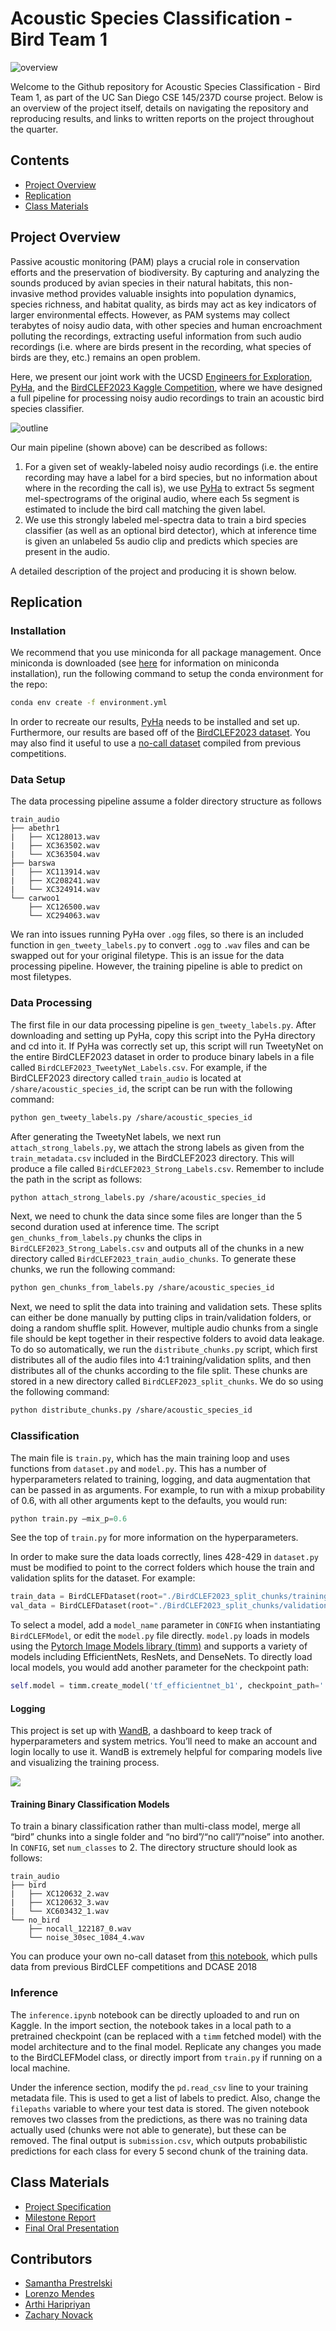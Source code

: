 # Acoustic Species Classification - Bird Team 1

![overview](images/header.png)

Welcome to the Github repository for Acoustic Species Classification - Bird Team 1, as part of the UC San Diego CSE 145/237D course project. Below is an overview of the project itself, details on navigating the repository and reproducing results, and links to written reports on the project throughout the quarter.

## Contents
- [Project Overview](#project-overview)
- [Replication](#replication)
- [Class Materials](#class-materials)

## Project Overview

Passive acoustic monitoring (PAM) plays a crucial role in conservation efforts and the preservation of biodiversity. By capturing and analyzing the sounds produced by avian species in their natural habitats, this non-invasive method provides valuable insights into population dynamics, species richness, and habitat quality, as birds may act as key indicators of larger environmental effects. However, as PAM systems may collect terabytes of noisy audio data, with other species and human encroachment polluting the recordings, extracting useful information from such audio recordings (i.e. where are birds present in the recording, what species of birds are they, etc.) remains an open problem. 

Here, we present our joint work with the UCSD [Engineers for Exploration](https://e4e.ucsd.edu/), [PyHa](https://github.com/UCSD-E4E/PyHa), and the [BirdCLEF2023 Kaggle Competition](https://www.kaggle.com/competitions/birdclef-2023), where we have designed a full pipeline for processing noisy audio recordings to train an acoustic bird species classifier.

![outline](images/main_diag.png)

Our main pipeline (shown above) can be described as follows:
1. For a given set of weakly-labeled noisy audio recordings (i.e. the entire recording may have a label for a bird species, but no information about where in the recording the call is), we use [PyHa](https://github.com/UCSD-E4E/PyHa) to extract 5s segment mel-spectrograms of the original audio, where each 5s segment is estimated to  include the bird call matching the given label.
2. We use this strongly labeled mel-spectra data to train a bird species classifier (as well as an optional bird detector), which at inference time is given an unlabeled 5s audio clip and predicts which species are present in the audio.

A detailed description of the project and producing it is shown below.

## Replication

### Installation

We recommend that you use miniconda for all package management. Once miniconda is downloaded (see [here](https://conda.io/projects/conda/en/latest/user-guide/install/index.html) for information on miniconda installation), run the following command to setup the conda environment for the repo:

```bash
conda env create -f environment.yml
```

In order to recreate our results, [PyHa](https://github.com/UCSD-E4E/PyHa) needs to be installed and set up. Furthermore, our results are based off of the [BirdCLEF2023 dataset](https://www.kaggle.com/competitions/birdclef-2023). You may also find it useful to use a  [no-call dataset](https://www.kaggle.com/code/sprestrelski/birdclef23-uniform-no-call-sound-chunks) compiled from previous competitions.

### Data Setup
The data processing pipeline assume a folder directory structure as follows
```
train_audio
├── abethr1
|   ├── XC128013.wav
|   ├── XC363502.wav 
|   └── XC363504.wav
├── barswa
|   ├── XC113914.wav  
|   ├── XC208241.wav  
|   └── XC324914.wav
└── carwoo1
    ├── XC126500.wav  
    └── XC294063.wav
```
We ran into issues running PyHa over `.ogg` files, so there is an included function in `gen_tweety_labels.py` to convert `.ogg` to `.wav` files and can be swapped out for your original filetype. This is an issue for the data processing pipeline. However, the training pipeline is able to predict on most filetypes.

### Data Processing

The first file in our data processing pipeline is `gen_tweety_labels.py`. After downloading and setting up PyHa, copy this script into the PyHa directory and cd into it. If PyHa was correctly set up, this script will run TweetyNet on the entire BirdCLEF2023 dataset in order to produce binary labels in a file called `BirdCLEF2023_TweetyNet_Labels.csv`. For example, if the BirdCLEF2023 directory called `train_audio` is located at `/share/acoustic_species_id`, the script can be run with the following command:

```bash
python gen_tweety_labels.py /share/acoustic_species_id
```

After generating the TweetyNet labels, we next run `attach_strong_labels.py`, we attach the strong labels as given from the `train_metadata.csv` included in the BirdCLEF2023 directory. This will produce a file called `BirdCLEF2023_Strong_Labels.csv`. Remember to include the path in the script as follows:

```bash
python attach_strong_labels.py /share/acoustic_species_id
```

Next, we need to chunk the data since some files are longer than the 5 second duration used at inference time. The script `gen_chunks_from_labels.py` chunks the clips in `BirdCLEF2023_Strong_Labels.csv` and outputs all of the chunks in a new directory called `BirdCLEF2023_train_audio_chunks`. To generate these chunks, we run the following command:

```bash
python gen_chunks_from_labels.py /share/acoustic_species_id
```

Next, we need to split the data into training and validation sets. These splits can either be done manually by putting clips in train/validation folders, or doing a random shuffle split. However, multiple audio chunks from a single file should be kept together in their respective folders to avoid data leakage. To do so automatically, we run the `distribute_chunks.py` script, which first distributes all of the audio files into 4:1 training/validation splits, and then distributes all of the chunks according to the file split. These chunks are stored in a new directory called `BirdCLEF2023_split_chunks`. We do so using the following command:

```bash
python distribute_chunks.py /share/acoustic_species_id
```


### Classification
The main file is `train.py`, which has the main training loop and uses functions from `dataset.py` and `model.py`. This has a number of hyperparameters related to training, logging, and data augmentation that can be passed in as arguments. For example, to run with a mixup probability of 0.6, with all other arguments kept to the defaults, you would run:

```py
python train.py –mix_p=0.6
```

See the top of `train.py` for more information on the hyperparameters.

In order to make sure the data loads correctly, lines 428-429 in `dataset.py` must be modified to point to the correct folders which house the train and validation splits for the dataset. For example:

```py
train_data = BirdCLEFDataset(root="./BirdCLEF2023_split_chunks/training", CONFIG=CONFIG)
val_data = BirdCLEFDataset(root="./BirdCLEF2023_split_chunks/validation", CONFIG=CONFIG)
```

To select a model, add a `model_name` parameter in `CONFIG` when instantiating `BirdCLEFModel`, or edit the `model.py` file directly. `model.py` loads in models using the [Pytorch Image Models library (timm)](https://timm.fast.ai/) and supports a variety of models including EfficientNets, ResNets, and DenseNets. To directly load local models, you would add another parameter for the checkpoint path:
```py
self.model = timm.create_model('tf_efficientnet_b1', checkpoint_path='./models/tf_efficientnet_b1_aa-ea7a6ee0.pth')
```

#### Logging
This project is set up with [WandB](https://wandb.ai), a dashboard to keep track of hyperparameters and system metrics. You’ll need to make an account and login locally to use it. WandB is extremely helpful for comparing models live and visualizing the training process.

![](images/SampleWandBOutputs.PNG)
 
#### Training Binary Classification Models
To train a binary classification rather than multi-class model, merge all “bird” chunks into a single folder and “no bird”/“no call”/”noise” into another. In `CONFIG`, set `num_classes` to 2. The directory structure should look as follows:
```
train_audio
├── bird
|   ├── XC120632_2.wav
|   ├── XC120632_3.wav 
|   └── XC603432_1.wav
└── no_bird
    ├── nocall_122187_0.wav
    └── noise_30sec_1084_4.wav
```
You can produce your own no-call dataset from [this notebook](https://www.kaggle.com/code/sprestrelski/birdclef23-uniform-no-call-sound-chunks), which pulls data from previous BirdCLEF competitions and DCASE 2018

### Inference 
The `inference.ipynb` notebook can be directly uploaded to and run on Kaggle. In the import section, the notebook takes in a local path to a pretrained checkpoint (can be replaced with a `timm` fetched model) with the model architecture and to the final model. Replicate any changes you made to the BirdCLEFModel class, or directly import from `train.py` if running on a local machine.

Under the inference section, modify the `pd.read_csv` line to your training metadata file. This is used to get a list of labels to predict. Also, change the `filepaths` variable to where your test data is stored. The given notebook removes two classes from the predictions, as there was no training data actually used (chunks were not able to generate), but these can be removed. The final output is `submission.csv`, which outputs probabilistic predictions for each class for every 5 second chunk of the training data.

## Class Materials
- [Project Specification](https://drive.google.com/file/d/1fRkkE5k19Y1tkMqt09pPONkNvDmWV2ux/view?usp=share_link)
- [Milestone Report](https://drive.google.com/file/d/1o02SRfyTS3GIVdu1qpCXBZATXyBO_V9d/view?usp=share_link)
- [Final Oral Presentation](https://docs.google.com/presentation/d/15ZEWugpDqcjfeiNdGHxnlNMUc3dn_99cYGKaOZddJ8Q/edit?usp=sharing)

## Contributors

- [Samantha Prestrelski](https://github.com/sprestrelski)
- [Lorenzo Mendes](https://github.com/lmendes14)
- [Arthi Haripriyan](https://github.com/aharipriyan)
- [Zachary Novack](https://github.com/ZacharyNovack)
